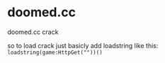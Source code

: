 # doomed.cc
doomed.cc crack

so to load crack just basicly add loadstring like this:
``loadstring(game:HttpGet(""))()``

